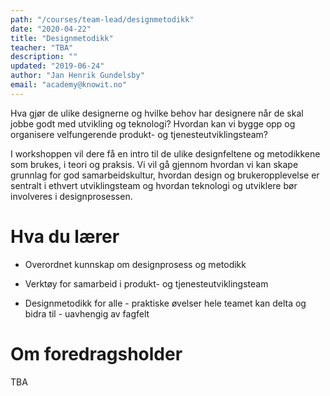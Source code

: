 ```yaml
---
path: "/courses/team-lead/designmetodikk"
date: "2020-04-22"
title: "Designmetodikk"
teacher: "TBA"
description: ""
updated: "2019-06-24"
author: "Jan Henrik Gundelsby"
email: "academy@knowit.no"
---
```


Hva gjør de ulike designerne og hvilke behov har designere når de skal jobbe godt med utvikling og teknologi? Hvordan kan vi bygge opp og organisere velfungerende produkt- og tjenesteutviklingsteam?

I workshoppen vil dere få en intro til de ulike designfeltene og metodikkene som brukes, i teori og praksis. Vi vil gå gjennom hvordan vi kan skape grunnlag for god samarbeidskultur, hvordan design og brukeropplevelse er sentralt i ethvert utviklingsteam og hvordan teknologi og utviklere bør involveres i designprosessen.

# Hva du lærer

- Overordnet kunnskap om designprosess og metodikk

- Verktøy for samarbeid i produkt- og tjenesteutviklingsteam

- Designmetodikk for alle - praktiske øvelser hele teamet kan delta og bidra til - uavhengig av fagfelt 

# Om foredragsholder

TBA
